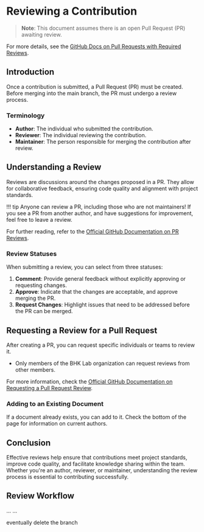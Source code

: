 # Reviewing a Contribution

> **Note**: This document assumes there is an open Pull Request (PR) awaiting review.

For more details, see the [GitHub Docs on Pull Requests with Required Reviews](https://docs.github.com/en/pull-requests/collaborating-with-pull-requests/reviewing-changes-in-pull-requests/approving-a-pull-request-with-required-reviews).

## Introduction

Once a contribution is submitted, a Pull Request (PR) must be created. Before merging into the main branch, the PR must undergo a review process.

### Terminology

- **Author**: The individual who submitted the contribution.
- **Reviewer**: The individual reviewing the contribution.
- **Maintainer**: The person responsible for merging the contribution after review.

## Understanding a Review

Reviews are discussions around the changes proposed in a PR. They allow for collaborative feedback, ensuring code quality and alignment with project standards.

!!! tip
Anyone can review a PR, including those who are not maintainers!
If you see a PR from another author, and have suggestions for improvement,
feel free to leave a review.

For further reading, refer to the [Official GitHub Documentation on PR Reviews](https://docs.github.com/en/pull-requests/collaborating-with-pull-requests/reviewing-changes-in-pull-requests/about-pull-request-reviews).

### Review Statuses

When submitting a review, you can select from three statuses:

1. **Comment**: Provide general feedback without explicitly approving or requesting changes.
2. **Approve**: Indicate that the changes are acceptable, and approve merging the PR.
3. **Request Changes**: Highlight issues that need to be addressed before the PR can be merged.

## Requesting a Review for a Pull Request

After creating a PR, you can request specific individuals or teams to review it.

- Only members of the BHK Lab organization can request reviews from other members.

For more information, check the [Official GitHub Documentation on Requesting a Pull Request Review](https://docs.github.com/en/pull-requests/collaborating-with-pull-requests/proposing-changes-to-your-work-with-pull-requests/requesting-a-pull-request-review).

### Adding to an Existing Document

If a document already exists, you can add to it. Check the bottom of the page for information on current authors.

## Conclusion

Effective reviews help ensure that contributions meet project standards, improve code quality, and facilitate knowledge sharing within the team. Whether you're an author, reviewer, or maintainer, understanding the review process is essential to contributing successfully.

## Review Workflow

...
...

eventually delete the branch
